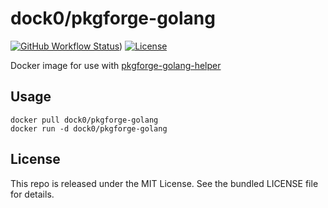 dock0/pkgforge-golang
==========

[![GitHub Workflow Status](https://img.shields.io/github/actions/workflow/status/dock0/pkgforge-golang/build.yml?branch=main)](https://github.com/dock0/pkgforge-golang/actions))
[![License](https://img.shields.io/github/license/dock0/pkgforge-golang)](https://github.com/dock0/pkgforge-golang/blob/master/LICENSE)

Docker image for use with [pkgforge-golang-helper](https://github.com/akerl/pkgforge-golang-helper)

## Usage

```
docker pull dock0/pkgforge-golang
docker run -d dock0/pkgforge-golang
```

## License

This repo is released under the MIT License. See the bundled LICENSE file for details.

